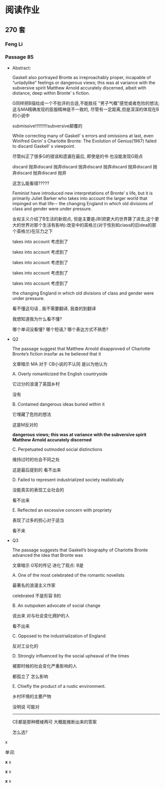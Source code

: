 # 阅读作业

## 270 套

### Feng Li

### Passage 85

- Abstract:

  Gaskell also portrayed Bronte as irreproachably proper, incapable of “unladylike” feelings or dangerous views; this was at variance with the subversive spirit Matthew Arnold accurately discerned, albeit with distance, deep within Bronte’ s fiction.

  G同样把B描绘成一个不批评的合适,不能胜任 "男子气概"感觉或者危险的想法; 这与MA精确发现的臣服精神是不一致的, 尽管有一定距离,但是深深的体现在B的小说中

  submissive!!!!!!!!!!subversive颠覆的

  While correcting many of Gaskell’ s errors and omissions at last, even Winifred Gerin’ s Charlotte Bronte: The Evolution of Genius(1967) failed to discard Gaskell’ s viewpoint.

  尽管纠正了很多G的错误和遗漏在最后, 即使是的书 也没能发现G观点

  discard 抛弃discard 抛弃discard 抛弃discard 抛弃discard 抛弃discard 抛弃discard 抛弃discard 抛弃

  这怎么能看错?????

  Feminist have introduced new interpretations of Bronte’ s life, but it is primarily Juliet Barker who takes into account the larger world that impinged on that life-- the changing England in which old divisions of class and gender were under pressure.

  女权主义介绍了B生活的新观点, 但是主要是JB(把更大的世界算了进去,这个更大的世界对那个生活有影响):改变中的英格兰(对于性别和class的旧idea的那个英格兰)在压力之下

  takes into account 考虑到了

  takes into account 考虑到了

  takes into account 考虑到了

  takes into account 考虑到了

  takes into account 考虑到了

   the changing England in which old divisions of class and gender were under pressure.

  看不懂这句话 , 我不需要翻译, 我查的到翻译 

  我想知道我为什么看不懂?

  哪个单词没看懂? 哪个短语,? 哪个表达方式不熟悉?

  

- Q2

   The passage suggest that Matthew Arnold disapproved of Charlotte Bronte’s fiction insofar as he believed that it

  文章暗示 MA 对于 CB小说的不认同 是以为他认为

  A. Overly romanticized the English countryside

  它过分的浪漫了英国乡村

  没有

  B. Contained dangerous ideas buried within it

  它埋藏了危险的想法

  这是M反对的

   __dangerous views; this was at variance with the subversive spirit Matthew Arnold accurately discerned__

  C. Perpetuated outmoded social distinctions

  维持过时的社会不同之处

  这是最后提到的 看不出来

  D. Failed to represent industrialized society realistically

  没能真实的表现工业社会的

  看不出来

  E. Reflected an excessive concern with propriety

  表现了过多的担心对于适当

  看不来

- Q3

  The passage suggests that Gaskell’s biography of Charlotte Bronte advanced the idea that Bronte was
  
  文章暗示 G写的传记 进化了观点: B是
  
  A. One of the most celebrated of the romantic novelists
  
  最著名的浪漫主义作家
  
  celebrated 不是形容 B的
  
  B. An outspoken advocate of social change
  
  说出来  对与社会变化拥护的人
  
  看不出来
  
  C. Opposed to the industrialization of England
  
   反对工业化的
  
  D. Strongly influenced by the social upheaval of the times
  
  被那时候的社会变化严重影响的人
  
  都孤立了 怎么影响
  
  E. Chiefly the product of a rustic environment.
  
  乡村环境的主要产物
  
  没明说 可能对
  
  ---
  
  CE都是那种模棱两可 大概能推断出来的答案
  
  怎么选?

x

单词:

**x** x

**x** x

**x** x